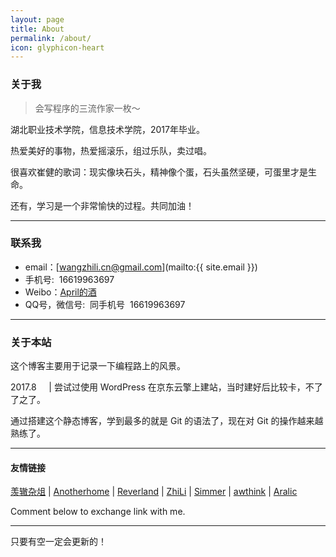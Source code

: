 ```yaml
---
layout: page
title: About
permalink: /about/
icon: glyphicon-heart
---
```


### 关于我

> 会写程序的三流作家一枚～

湖北职业技术学院，信息技术学院，2017年毕业。   

热爱美好的事物，热爱摇滚乐，组过乐队，卖过唱。

很喜欢崔健的歌词：现实像块石头，精神像个蛋，石头虽然坚硬，可蛋里才是生命。   

还有，学习是一个非常愉快的过程。共同加油！   

---

### 联系我

* email：[wangzhili.cn@gmail.com](mailto:{{ site.email }})
* 手机号:  16619963697
* Weibo：[April的酒](http://weibo.com/5993561914/profile?topnav=1&wvr=6)
* QQ号，微信号:  同手机号  16619963697

---

### 关于本站   

这个博客主要用于记录一下编程路上的风景。

2017.8       |  尝试过使用 WordPress 在京东云擎上建站，当时建好后比较卡，不了了之了。

通过搭建这个静态博客，学到最多的就是 Git 的语法了，现在对 Git 的操作越来越熟练了。  

---

#### 友情链接

[羡辙杂俎](http://zhangwenli.com/blog) \| [Anotherhome](https://www.anotherhome.net) \| [Reverland](http://reverland.org/) \| [ZhiLi](http://lizhipower.github.io/) \| [Simmer](http://simmer-jun.github.io/) \| [awthink](http://awthink.net/) \| [Aralic](http://aralic.github.io/)

Comment below to exchange link with me.  

---

只要有空一定会更新的！
